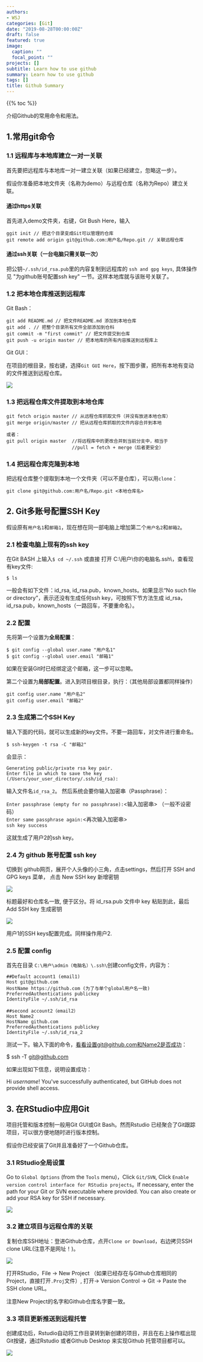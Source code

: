 ```yaml
---
authors:
- WSJ
categories: [Git]
date: "2019-08-28T00:00:00Z"
draft: false
featured: true
image:
  caption: ""
  focal_point: ""
projects: []
subtitle: Learn how to use github
summary: Learn how to use github
tags: []
title: Github Summary
---
```



{{% toc %}}


介绍Github的常用命令和用法。

## 1.常用git命令

### 1.1 远程库与本地库建立一对一关联

首先要把远程库与本地库一对一建立关联（如果已经建立，忽略这一步）。

假设你准备把本地文件夹（名称为demo）与远程仓库（名称为Repo）建立关联。

#### 通过https关联

首先进入demo文件夹，右键，Git Bush Here，输入

```
ggit init // 把这个目录变成Git可以管理的仓库
git remote add origin git@github.com:用户名/Repo.git // 关联远程仓库
```

#### 通过ssh关联（一台电脑只需关联一次）

把公钥`~/.ssh/id_rsa.pub`里的内容复制到远程库的 `ssh and gpg keys`, 具体操作见 "为github账号配置ssh key" 一节。这样本地库就与该账号关联了。

### 1.2 把本地仓库推送到远程库

Git Bash：

```
git add README.md // 把文件README.md 添加到本地仓库
git add . // 把整个目录所有文件全部添加到仓科 
git commit -m "first commit" // 把文件提交到仓库
git push -u origin master // 把本地库的所有内容推送到远程库上　　
```
Git GUI：

在项目的根目录，按右键，选择`Git GUI Here`，按下图步骤，把所有本地有变动的文件推送到远程仓库。

![](./deploy.png)

### 1.3 把远程仓库文件提取到本地仓库

```
git fetch origin master // 从远程仓库抓取文件（并没有放进本地仓库）
git merge origin/master // 把从远程仓库抓取的文件内容合并到本地

或者：  
git pull origin master  //将远程库中的更改合并到当前分支中，相当于
                        //pull = fetch + merge（后者更安全）
```
### 1.4 把远程仓库克隆到本地


把远程仓库整个提取到本地一个文件夹（可以不是仓库），可以用`clone`：

```
git clone git@github.com:用户名/Repo.git <本地仓库名>
```

## 2. Git多账号配置SSH Key

假设原有`用户名1`和`邮箱1`，现在想在同一部电脑上增加第二个`用户名2`和`邮箱2`。

### 2.1 检查电脑上现有的ssh key

在Git BASH 上输入`$ cd ~/.ssh` 或直接 打开 C:\用户\你的电脑名\.ssh\，查看现有key文件:

`$ ls`

一般会有如下文件：id_rsa, id_rsa.pub，known_hosts。如果显示“No such file or directory”，表示还没有生成任何ssh key，可按照下节方法生成 id_rsa，id_rsa.pub，known_hosts（一路回车，不要重命名）。

### 2.2 配置

先将第一个设置为**全局配置**：
```
$ git config --global user.name "用户名1"
$ git config --global user.email "邮箱1"
```
如果在安装Git时已经绑定这个邮箱，这一步可以忽略。

第二个设置为**局部配置**。进入到项目根目录，执行：（其他局部设置都同样操作）

```
git config user.name "用户名2"
git config user.email "邮箱2"
```
### 2.3 生成第二个SSH Key

输入下面的代码，就可以生成新的key文件。不要一路回车，对文件进行重命名。

```
$ ssh-keygen -t rsa -C "邮箱2"
```

会显示：

```
Generating public/private rsa key pair.
Enter file in which to save the key (/Users/your_user_directory/.ssh/id_rsa):
```

输入文件名`id_rsa_2`。 然后系统会要你输入加密串（Passphrase）：

`Enter passphrase (empty for no passphrase):`<输入加密串> （一般不设密码）  
`Enter same passphrase again:`<再次输入加密串>  
`ssh key success`

这就生成了用户2的ssh key。

### 2.4 为 github 账号配置 ssh key

切换到 github网页，展开个人头像的小三角，点击settings，然后打开 SSH and GPG keys 菜单， 点击 New SSH key 新增密钥

![](./sshkey.png)

标题最好和仓库名一致, 便于区分。将 id_rsa.pub 文件中 key 粘贴到此，最后 Add SSH key 生成密钥

![](./sshadd.png)

用户1的SSH keys配置完成。同样操作用户2.

### 2.5 配置 config

首先在目录 `C:\用户\admin（电脑名）\.ssh\`创建config文件，内容为：

```
##Default account1 (email1)
Host git@github.com
HostName https://github.com (为了与单个global用户名一致)
PreferredAuthentications publickey
IdentityFile ~/.ssh/id_rsa
     
##second account2（email2）
Host Name2
HostName github.com
PreferredAuthentications publickey
IdentityFile ~/.ssh/id_rsa_2
```

测试一下。输入下面的命令，看看设置git@github.com和Name2是否成功：

$ ssh -T git@github.com

如果出现如下信息，说明设置成功：

Hi <em>username</em>! You've successfully authenticated, but GitHub does not provide shell access.

## 3. 在RStudio中应用Git

项目托管和版本控制一般用Git GUI或Git Bash。然而Rstudio 已经聚合了Git跟踪项目，可以很方便地随时进行版本控制。

假设你已经安装了Git并且准备好了一个Github仓库。

### 3.1 RStudio全局设置

Go to `Global Options` (from the `Tools` menu)，Click `Git/SVN`, Click `Enable version control interface for RStudio projects`。If necessary, enter the path for your Git or SVN executable where provided. You can also create or add your RSA key for SSH if necessary.

![](./RstudioGit1.png)

### 3.2 建立项目与远程仓库的关联  

复制仓库SSH地址：登进Github仓库，点开`Clone or Download`，右边拷贝SSH clone URL(注意不是网址！)。

![](./gitclone.png)

打开RStudio，File -> New Project （如果已经存在与Github仓库相同的Project，直接打开`.Proj`文件）,
打开-> Version Control -> Git -> Paste the SSH clone URL。

注意New Project的名字和Github仓库名字要一致。

### 3.3 项目更新推送到远程托管

创建成功后，Rstudio自动将工作目录转到新创建的项目，并且在右上操作框出现Git按键，通过Rstudio 或者Github Desktop 来实现Github 托管项目都可以。

![](./RstudioGit.png)

